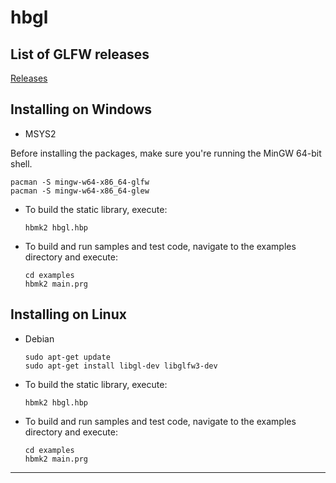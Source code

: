 # hbgl

## List of GLFW releases

   [Releases](https://github.com/glfw/glfw/releases)

## Installing on Windows

- MSYS2

Before installing the packages, make sure you're running the MinGW 64-bit shell.

   ```
   pacman -S mingw-w64-x86_64-glfw
   pacman -S mingw-w64-x86_64-glew
   ```

- To build the static library, execute:

   ```
   hbmk2 hbgl.hbp
   ```

- To build and run samples and test code, navigate to the examples directory and execute:

   ```
   cd examples
   hbmk2 main.prg
   ```

## Installing on Linux

- Debian

   ```
   sudo apt-get update
   sudo apt-get install libgl-dev libglfw3-dev
   ```
- To build the static library, execute:

   ```
   hbmk2 hbgl.hbp
   ```

- To build and run samples and test code, navigate to the examples directory and execute:

   ```
   cd examples
   hbmk2 main.prg
   ```
---
